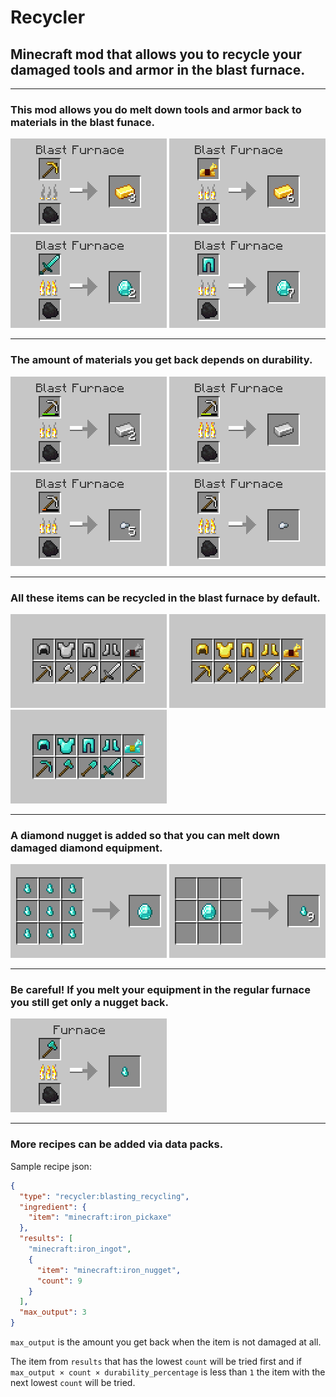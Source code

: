 # Recycler

## Minecraft mod that allows you to recycle your damaged tools and armor in the blast furnace.

---

### This mod allows you do melt down tools and armor back to materials in the blast funace.

![img](docs/img/blast-pickaxe.png)
![img](docs/img/blast-horse-armor.png)
![img](docs/img/blast-sword.png)
![img](docs/img/blast-leggings.png)

---

### The amount of materials you get back depends on durability.

![img](docs/img/blast-damaged-1.png)
![img](docs/img/blast-damaged-2.png)
![img](docs/img/blast-damaged-3.png)
![img](docs/img/blast-damaged-4.png)

---

### All these items can be recycled in the blast furnace by default.

![img](docs/img/items-iron.png)
![img](docs/img/items-gold.png)
![img](docs/img/items-diamond.png)

---

### A diamond nugget is added so that you can melt down damaged diamond equipment.

![img](docs/img/craft-diamond.png)
![img](docs/img/craft-diamond-nuggets.png)

---

### Be careful! If you melt your equipment in the regular furnace you still get only a nugget back.

![img](docs/img/smelt-axe.png)

---

### More recipes can be added via data packs.

Sample recipe json:

```json
{
  "type": "recycler:blasting_recycling",
  "ingredient": {
    "item": "minecraft:iron_pickaxe"
  },
  "results": [
    "minecraft:iron_ingot",
    {
      "item": "minecraft:iron_nugget",
      "count": 9
    }
  ],
  "max_output": 3
}

```

`max_output` is the amount you get back when the item is not damaged at all.

The item from `results` that has the lowest `count` will be tried first and if `max_output × count × durability_percentage` is less than `1` the item with the next lowest `count` will be tried.
